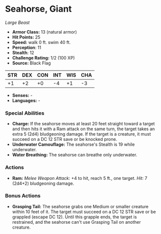 # Seahorse, Giant

*Large* *Beast*

- **Armor Class:** 13 (natural armor)
- **Hit Points:** 25 
- **Speed:** walk 0 ft. swim 40 ft.
- **Perception**: 11
- **Stealth**: 12
- **Challenge Rating:** 1/2 (100 XP)
- **Source:** Black Flag

| STR | DEX | CON | INT | WIS | CHA |
| --- | --- | --- | --- | --- | --- |
| +1 | +2 | +0 | -4 | +1 | -3 |

- **Senses:** -
- **Languages:** -

### Special Abilities

- **Charge:** If the seahorse moves at least 20 feet straight toward a target and then hits it with a Ram attack on the same turn, the target takes an extra 5 (2d4) bludgeoning damage. If the target is a creature, it must succeed on a DC 12 STR save or be knocked prone.
- **Underwater Camouflage:** The seahorse's Stealth is 19 while underwater.
- **Water Breathing:** The seahorse can breathe only underwater.

### Actions

- **Ram:** _Melee Weapon Attack:_ +4 to hit, reach 5 ft., one target. _Hit:_ 7 (2d4+2) bludgeoning damage.

### Bonus Actions

- **Grasping Tail:** The seahorse grabs one Medium or smaller creature within 10 feet of it. The target must succeed on a DC 12 STR save or be grappled (escape DC 12). Until this grapple ends, the target is restrained, and the seahorse can't use Grasping Tail on another creature.
